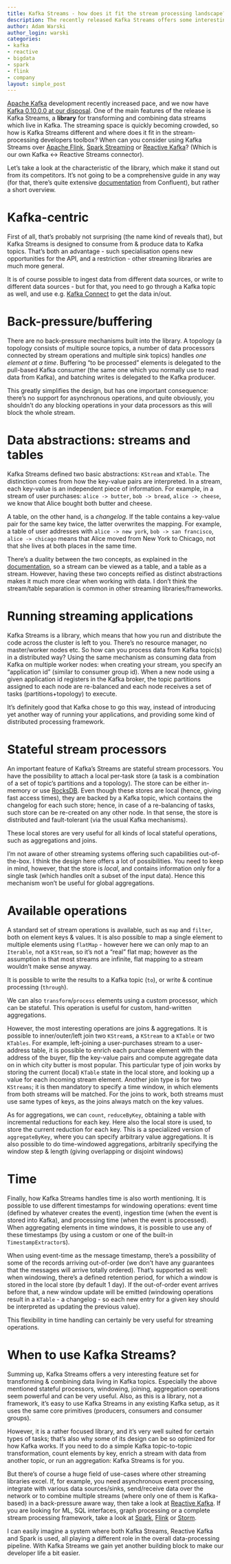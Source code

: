```yaml
---
title: Kafka Streams - how does it fit the stream processing landscape?
description: The recently released Kafka Streams offers some interesting aggregation, joining, stateful operations and windowing capabilities. Where can it be useful, comparing to other streaming libraries and frameworks?
author: Adam Warski
author_login: warski
categories:
- kafka
- reactive
- bigdata
- spark
- flink
- company
layout: simple_post
---
```


[Apache Kafka](http://kafka.apache.org) development recently increased pace, and we now have [Kafka 0.10.0.0 at our disposal](http://www.confluent.io/blog/announcing-apache-kafka-0.10-and-confluent-platform-3.0). One of the main features of the release is Kafka Streams, a **library** for transforming and combining data streams which live in Kafka. The streaming space is quickly becoming crowded, so how is Kafka Streams different and where does it fit in the stream-processing developers toolbox? When can you consider using Kafka Streams over [Apache Flink](http://flink.apache.org), [Spark Streaming](http://spark.apache.org) or [Reactive Kafka](https://github.com/akka/reactive-kafka)? (Which is our own Kafka <-> Reactive Streams connector).

Let’s take a look at the characteristic of the library, which make it stand out from its competitors. It’s not going to be a comprehensive guide in any way (for that, there’s quite extensive [documentation](http://docs.confluent.io/3.0.0/streams) from Confluent), but rather a short overview.

# Kafka-centric

First of all, that’s probably not surprising (the name kind of reveals that), but Kafka Streams is designed to consume from & produce data to Kafka topics. That’s both an advantage - such specialisation opens new opportunities for the API, and a restriction - other streaming libraries are much more general.

It is of course possible to ingest data from different data sources, or write to different data sources - but for that, you need to go through a Kafka topic as well, and use e.g. [Kafka Connect](http://docs.confluent.io/3.0.0/connect/index.html) to get the data in/out.

# Back-pressure/buffering

There are no back-pressure mechanisms built into the library. A topology (a topology consists of multiple source topics, a number of data processors connected by stream operations and multiple sink topics) handles *one element at a time*. Buffering “to be processed” elements is delegated to the pull-based Kafka consumer (the same one which you normally use to read data from Kafka), and batching writes is delegated to the Kafka producer.

This greatly simplifies the design, but has one important consequence: there’s no support for asynchronous operations, and quite obviously, you shouldn’t do any blocking operations in your data processors as this will block the whole stream.

# Data abstractions: streams and tables

Kafka Streams defined two basic abstractions: `KStream` and `KTable`. The distinction comes from how the key-value pairs are interpreted. In a stream, each key-value is an independent piece of information. For example, in a stream of user purchases: `alice -> butter`, `bob -> bread`, `alice -> cheese`, we know that Alice bought both butter and cheese.

A table, on the other hand, is a *changelog*. If the table contains a key-value pair for the same key twice, the latter overwrites the mapping. For example, a table of user addresses with `alice -> new york`, `bob -> san francisco`, `alice -> chicago` means that Alice moved from New York to Chicago, not that she lives at both places in the same time.

There’s a duality between the two concepts, as explained in the [documentation](http://docs.confluent.io/3.0.0/streams/concepts.html#duality-of-streams-and-tables), so a stream can be viewed as a table, and a table as a stream. However, having these two concepts reified as distinct abstractions makes it much more clear when working with data. I don’t think the stream/table separation is common in other streaming libraries/frameworks.

# Running streaming applications

Kafka Streams is a library, which means that how you run and distribute the code across the cluster is left to you. There’s no resource manager, no master/worker nodes etc. So how can you process data from Kafka topic(s) in a distributed way? Using the same mechanism as consuming data from Kafka on multiple worker nodes: when creating your stream, you specify an “application id” (similar to consumer group id). When a new node using a given application id registers in the Kafka broker, the topic partitions assigned to each node are re-balanced and each node receives a set of tasks (partitions+topology) to execute.

It’s definitely good that Kafka chose to go this way, instead of introducing yet another way of running your applications, and providing some kind of distributed processing framework.

# Stateful stream processors

An important feature of Kafka’s Streams are stateful stream processors. You have the possibility to attach a local per-task store (a task is a combination of a set of topic’s partitions and a topology). The store can be either in-memory or use [RocksDB](http://rocksdb.org). Even though these stores are local (hence, giving fast access times), they are backed by a Kafka topic, which contains the changelog for each such store; hence, in case of a re-balancing of tasks, such store can be re-created on any other node. In that sense, the store is distributed and fault-tolerant (via the usual Kafka mechanisms).

These local stores are very useful for all kinds of local stateful operations, such as aggregations and joins.

I’m not aware of other streaming systems offering such capabilities out-of-the-box. I think the design here offers a lot of possibilities. You need to keep in mind, however, that the store is *local*, and contains information only for a single task (which handles onlt a subset of the input data). Hence this mechanism won’t be useful for global aggregations.

# Available operations

A standard set of stream operations is available, such as `map` and `filter`, both on element keys & values. It is also possible to map a single element to multiple elements using `flatMap` - however here we can only map to an `Iterable`, not a `KStream`, so it’s not a “real” flat map; however as the assumption is that most streams are infinite, flat mapping to a stream wouldn’t make sense anyway.

It is possible to write the results to a Kafka topic (`to`), or write & continue processing (`through`).

We can also `transform`/`process` elements using a custom processor, which can be stateful. This operation is useful for custom, hand-written aggregations.

However, the most interesting operations are joins & aggregations. It is possible to inner/outer/left join two `KStream`s, a `KStream` to a `KTable` or two `KTables`. For example, left-joining a user-purchases stream to a user-address table, it is possible to enrich each purchase element with the address of the buyer, flip the key-value pairs and compute aggregate data on in which city butter is most popular. This particular type of join works by storing the current (local) `KTable` state in the local store, and looking up a value for each incoming stream element. Another join type is for two `KStreams`; it is then mandatory to specify a time window, in which elements from both streams will be matched. For the joins to work, both streams must use same types of keys, as the joins always match on the key values.

As for aggregations, we can `count`, `reduceByKey`, obtaining a table with incremental reductions for each key. Here also the local store is used, to store the current reduction for each key. This is a specialized version of `aggregateByKey`, where you can specify arbitrary value aggregations. It is also possible to do time-windowed aggregations, arbitrarily specifying the window step & length (giving overlapping or disjoint windows)

# Time

Finally, how Kafka Streams handles time is also worth mentioning. It is possible to use different timestamps for windowing operations: event time (defined by whatever creates the event), ingestion time (when the event is stored into Kafka), and processing time (when the event is processed). When aggregating elements in time windows, it is possible to use any of these timestamps (by using a custom or one of the built-in `TimestampExtractor`s).

When using event-time as the message timestamp, there’s a possibility of some of the records arriving out-of-order (we don't have any guarantees that the messages will arrive totally ordered). That’s supported as well: when windowing, there’s a defined retention period, for which a window is stored in the local store (by default 1 day). If the out-of-order event arrives before that, a new window update will be emitted (windowing operations result in a `KTable` - a changelog - so each new entry for a given key should be interpreted as updating the previous value).

This flexibility in time handling can certainly be very useful for streaming operations.

# When to use Kafka Streams?

Summing up, Kafka Streams offers a very interesting feature set for transforming & combining data living in Kafka topics. Especially the above mentioned stateful processors, windowing, joining, aggregation operations seem powerful and can be very useful. Also, as this is a library, not a framework, it’s easy to use Kafka Streams in any existing Kafka setup, as it uses the same core primitives (producers, consumers and consumer groups).

However, it is a rather focused library, and it’s very well suited for certain types of tasks; that’s also why some of its design can be so optimized for how Kafka works. If you need to do a simple Kafka topic-to-topic transformation, count elements by key, enrich a stream with data from another topic, or run an aggregation: Kafka Streams is for you.

But there’s of course a huge field of use-cases where other streaming libraries excel. If, for example, you need asynchronous event processing, integrate with various data sources/sinks, send/receive data over the network or to combine multiple streams (where only one of them is Kafka-based) in a back-pressure aware way, then take a look at [Reactive Kafka](https://github.com/akka/reactive-kafka). If you are looking for ML, SQL interfaces, graph processing or a complete stream processing framework, take a look at [Spark](http://spark.apache.org), [Flink](http://flink.apache.org) or [Storm](http://storm.apache.org).

I can easily imagine a system where both Kafka Streams, Reactive Kafka and Spark is used, all playing a different role in the overall data-processing pipeline. With Kafka Streams we gain yet another building block to make our developer life a bit easier.
